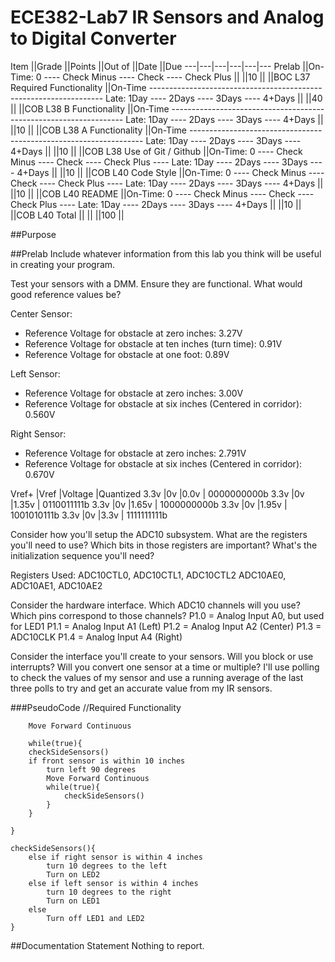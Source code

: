 ECE382-Lab7 IR Sensors and Analog to Digital Converter
======================================================

Item	||Grade	||Points	||Out of	||Date	||Due
---|---|---|---|---|---
Prelab	||On-Time: 0 ---- Check Minus ---- Check ---- Check Plus	||	||10	||	||BOC L37
Required Functionality	||On-Time ------------------------------------------------------------------ Late: 1Day ---- 2Days ---- 3Days ---- 4+Days	||	||40	||	||COB L38
B Functionality	||On-Time ------------------------------------------------------------------ Late: 1Day ---- 2Days ---- 3Days ---- 4+Days	||	||10	||	||COB L38
A Functionality	||On-Time ------------------------------------------------------------------ Late: 1Day ---- 2Days ---- 3Days ---- 4+Days	||	||10	||	||COB L38
Use of Git / Github	||On-Time: 0 ---- Check Minus ---- Check ---- Check Plus ---- Late: 1Day ---- 2Days ---- 3Days ---- 4+Days	||	||10	||	||COB L40
Code Style	||On-Time: 0 ---- Check Minus ---- Check ---- Check Plus ---- Late: 1Day ---- 2Days ---- 3Days ---- 4+Days	||	||10	||	||COB L40
README	||On-Time: 0 ---- Check Minus ---- Check ---- Check Plus ---- Late: 1Day ---- 2Days ---- 3Days ---- 4+Days	||	||10	||	||COB L40
Total	||	||	||100	||


##Purpose


##Prelab
Include whatever information from this lab you think will be useful in creating your program.

Test your sensors with a DMM. Ensure they are functional. What would good reference values be?

Center Sensor:
- Reference Voltage for obstacle at zero inches: 3.27V
- Reference Voltage for obstacle at ten inches (turn time): 0.91V
- Reference Voltage for obstacle at one foot: 0.89V

Left Sensor:
- Reference Voltage for obstacle at zero inches: 3.00V
- Reference Voltage for obstacle at six inches (Centered in corridor): 0.560V

Right Sensor:
- Reference Voltage for obstacle at zero inches: 2.791V
- Reference Voltage for obstacle at six inches (Centered in corridor): 0.670V


Vref+	|Vref	|Voltage	|Quantized
3.3v	|0v	|0.0v	| 	0000000000b
3.3v	|0v	|1.35v	| 	0110011111b
3.3v	|0v	|1.65v	| 	1000000000b
3.3v	|0v	|1.95v	| 	1001010111b
3.3v	|0v	|3.3v	| 	1111111111b


Consider how you'll setup the ADC10 subsystem. What are the registers you'll need to use? Which bits in those registers are important? What's the initialization sequence you'll need?

Registers Used:
	ADC10CTL0, ADC10CTL1, ADC10CTL2 
	ADC10AE0, ADC10AE1, ADC10AE2

Consider the hardware interface. Which ADC10 channels will you use? Which pins correspond to those channels?
	P1.0 = Analog Input A0, but used for LED1
	P1.1 = Analog Input A1 (Left)
	P1.2 = Analog Input A2 (Center)
	P1.3 = ADC10CLK
	P1.4 = Analog Input A4 (Right)


Consider the interface you'll create to your sensors. Will you block or use interrupts? Will you convert one sensor at a time or multiple?
	I'll use polling to check the values of my sensor and use a running average of the last three polls to try and get an accurate value from my IR sensors.

	
###PseudoCode
	//Required Functionality
	
		
		Move Forward Continuous
		
		while(true){
		checkSideSensors()
		if front sensor is within 10 inches
			turn left 90 degrees
			Move Forward Continuous
			while(true){
				checkSideSensors()
			}
		}

	}
	
	checkSideSensors(){
		else if right sensor is within 4 inches
			turn 10 degrees to the left
			Turn on LED2
		else if left sensor is within 4 inches
			turn 10 degrees to the right
			Turn on LED1
		else
			Turn off LED1 and LED2
	}
##Documentation Statement
Nothing to report.